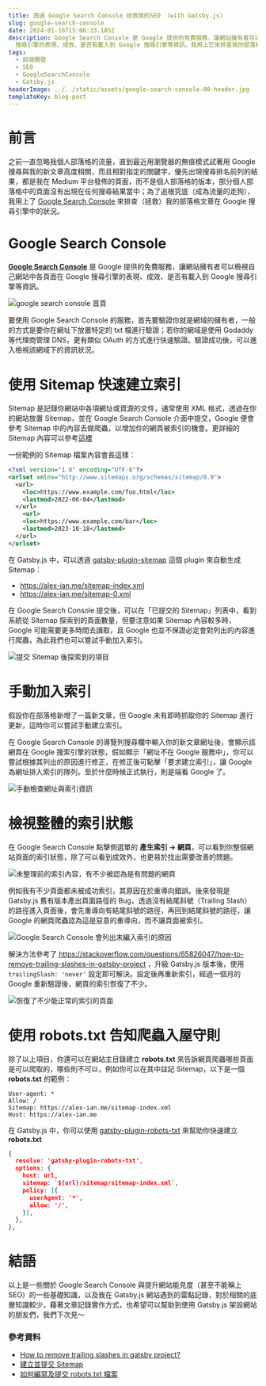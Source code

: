 ```yaml
---
title: 透過 Google Search Console 拯救我的SEO （with Gatsby.js)
slug: google-search-console
date: 2024-01-16T15:06:33.185Z
description: Google Search Console 是 Google 提供的免費服務，讓網站擁有者可以檢視自己網站中各頁面在 Google
  搜尋引擎的表現、成效、是否有載入到 Google 搜尋引撆等資訊。我用上它來排查我的部落格文章在 Google 搜尋引擎中的狀況。
tags:
  - 前端開發
  - SEO
  - GoogleSearchConsole
  - Gatsby.js
headerImage: ../../static/assets/google-search-console-00-header.jpg
templateKey: blog-post
---
```

# 前言

之前一直忽略我個人部落格的流量，直到最近用瀏覽器的無痕模式試著用 Google 搜尋與我的新文章高度相關，而且相對指定的關鍵字，優先出現搜尋排名前列的結果，都是我在 Medium 平台發佈的頁面，而不是個人部落格的版本，部分個人部落格中的頁面沒有出現在任何搜尋結果當中；為了追根究底（成為流量的走狗），我用上了 [Google Search Console](https://search.google.com/search-console) 來排查（拯救）我的部落格文章在 Google 搜尋引擎中的狀況。

# **Google Search Console**

**[Google Search Console](https://search.google.com/search-console/about)** 是 Google 提供的免費服務，讓網站擁有者可以檢視自己網站中各頁面在 Google 搜尋引擎的表現、成效、是否有載入到 Google 搜尋引撆等資訊。

![google search console 首頁](../../static/assets/google-search-console-01.png "google search console 首頁")

要使用 Google Search Console 的服務，首先要驗證你就是網域的擁有者，一般的方式是要你在網址下放置特定的 txt 檔進行驗證；若你的網域是使用 Godaddy 等代理商管理 DNS，更有類似 OAuth 的方式進行快速驗證。驗證成功後，可以進入檢視該網域下的資訊狀況。

# 使用 Sitemap 快速建立索引

Sitemap 是記錄你網站中各項網址或資源的文件，通常使用 XML 格式，透過在你的網站放置 Sitemap，並在 Google Search Console 介面中提交，Google 便會參考 Sitemap 中的內容去做爬蟲，以增加你的網頁被索引的機會。更詳細的 Sitemap 內容可以參考[這裡](https://developers.google.com/search/docs/crawling-indexing/sitemaps/build-sitemap?hl=zh-tw#sitemapformat)

一份範例的 Sitemap 檔案內容會長這樣：

```xml
<?xml version="1.0" encoding="UTF-8"?>
<urlset xmlns="http://www.sitemaps.org/schemas/sitemap/0.9">
  <url>
    <loc>https://www.example.com/foo.html</loc>
    <lastmod>2022-06-04</lastmod>
  </url>
	<url>
    <loc>https://www.example.com/bar</loc>
    <lastmod>2023-10-18</lastmod>
  </url>
</urlset>
```

在 Gatsby.js 中，可以透過 [gatsby-plugin-sitemap](https://www.npmjs.com/package/gatsby-plugin-sitemap) 這個 plugin 來自動生成 Sitemap：

* <https://alex-ian.me/sitemap-index.xml>
* <https://alex-ian.me/sitemap-0.xml>

在 Google Search Console 提交後，可以在「已提交的 Sitemap」列表中，看到系統從 Sitemap 探索到的頁面數量，但要注意如果 Sitemap 內容較多時，Google 可能需要更多時間去讀取，且 Google 也並不保證必定會對列出的內容進行爬蟲，為此我們也可以嘗試手動加入索引。

![提交 Sitemap 後探索到的項目](../../static/assets/google-search-console-02.png "提交 Sitemap 後探索到的項目")

# 手動加入索引

假設你在部落格新增了一篇新文章，但 Google 未有即時抓取你的 Sitemap 進行更新，這時你可以嘗試手動建立索引。

在 Google Search Console 的導覽列搜尋欄中輸入你的新文章網址後，會顯示該網頁在 Google 搜索引擎的狀態，假如顯示「網址不在 Google 服務中」，你可以嘗試根據其列出的原因進行修正，在修正後可點擊「要求建立索引」，讓 Google 為網址排入索引的隊列。至於什麼時候正式執行，則是端看 Google 了。

![手動檢查網址與索引資訊](../../static/assets/google-search-console-03.png "手動檢查網址與索引資訊")



# 檢視整體的索引狀態

在 Google Search Console 點擊側選單的 **產生索引 → 網頁**，可以看到你整個網站頁面的索引狀態，除了可以看到成效外，也更易於找出需要改善的問題。

![未整理前的索引內容，有不少被認為是有問題的網頁](../../static/assets/google-search-console-04.png "未整理前的索引內容，有不少被認為是有問題的網頁")

例如我有不少頁面都未被成功索引，其原因在於重導向錯誤。後來發現是 Gatsby.js 舊有版本產出頁面路徑的 Bug，透過沒有結尾斜號（Trailing Slash）的路徑進入頁面後，會先重導向有結尾斜號的路徑，再回到結尾斜號的路徑，讓 Google 的網頁爬蟲認為這是惡意的重導向，而不讓頁面被索引。

![Google Search Console 會列出未編入索引的原因](../../static/assets/google-search-console-05.png "Google Search Console 會列出未編入索引的原因")

解決方法參考了 <https://stackoverflow.com/questions/65826047/how-to-remove-trailing-slashes-in-gatsby-project> ，升級 Gatsby.js 版本後，使用 `trailingSlash: 'never'` 設定即可解決。設定後再重新索引，經過一個月的 Google 重新驗證後，網頁的索引恢復了不少。

![恢復了不少能正常的索引的頁面](../../static/assets/google-search-console-06.png "恢復了不少能正常的索引的頁面")

# 使用 robots.txt 告知爬蟲入屋守則

除了以上項目，你還可以在網站主目錄建立 **robots.txt** 來告訴網頁爬蟲哪些頁面是可以爬取的，哪些則不可以，例如你可以在其中註記 Sitemap，以下是一個 **robots.txt** 的範例：

```
User-agent: *
Allow: /
Sitemap: https://alex-ian.me/sitemap-index.xml
Host: https://alex-ian.me
```

在 Gatsby.js 中，你可以使用 [gatsby-plugin-robots-txt](https://www.npmjs.com/package/gatsby-plugin-robots-txt) 來幫助你快速建立 **robots.txt**

```json
{
  resolve: 'gatsby-plugin-robots-txt',
  options: {
    host: url,
    sitemap: `${url}/sitemap/sitemap-index.xml`,
    policy: [{
      userAgent: '*',
      allow: '/',
    }],
  },
},
```

# 結語

以上是一些關於 Google Search Console 與提升網站能見度（甚至不能稱上 SEO）的一些基礎知識，以及我在 Gatsby.js 網站遇到的雷點記錄，對於相關的底層知識較少，藉著文章記錄實作方式，也希望可以幫助到使用 Gatsby.js 架設網站的朋友們，我們下次見～

### 參考資料

* [How to remove trailing slashes in gatsby project?](https://stackoverflow.com/questions/65826047/how-to-remove-trailing-slashes-in-gatsby-project)
* [建立並提交 Sitemap](https://developers.google.com/search/docs/crawling-indexing/sitemaps/build-sitemap?hl=zh-tw)
* [如何編寫及提交 robots.txt 檔案](https://developers.google.com/search/docs/crawling-indexing/robots/create-robots-txt?hl=zh-tw)